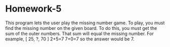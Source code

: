 # Homework-5
This program lets the user play the missing number game. To play, you must find the missing number on the given board. To do
this, you must get the sum of the outer numbers. That sum will equal the missing number.
For example, [  25,  ?,  70  ]       2+5=7  7+0=7   so the answer would be 7.
